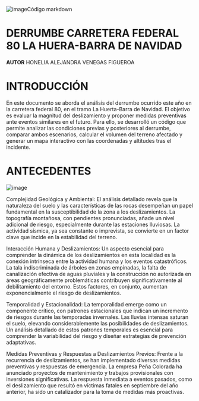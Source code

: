 ![image](https://github.com/user-attachments/assets/3a210df2-f4c8-492e-aacb-cc5054901522)Código markdown
# DERRUMBE CARRETERA FEDERAL 80 LA HUERA-BARRA DE NAVIDAD 
**AUTOR** HONELIA ALEJANDRA VENEGAS FIGUEROA 
# INTRODUCCIÓN 
En este documento se aborda el análisis del derrumbe ocurrido este año en la carretera federal 80, en el tramo La Huerta-Barra de Navidad. El objetivo es evaluar la magnitud del deslizamiento y proponer medidas preventivas ante eventos similares en el futuro. Para ello, se desarrolló un código que permite analizar las condiciones previas y posteriores al derrumbe, comparar ambos escenarios, calcular el volumen del terreno afectado y generar un mapa interactivo con las coordenadas y altitudes tras el incidente.
# ANTECEDENTES
![image](https://github.com/user-attachments/assets/df62147d-d9f4-4096-863c-41d6b6a8767f)


Complejidad Geológica y Ambiental: El análisis detallado revela que la naturaleza del suelo y las características de las rocas desempeñan un papel fundamental en la susceptibilidad de la zona a los deslizamientos. La topografía montañosa, con pendientes pronunciadas, añade un nivel adicional de riesgo, especialmente durante las estaciones lluviosas. La actividad sísmica, ya sea constante o imprevista, se convierte en un factor clave que incide en la estabilidad del terreno.

Interacción Humana y Deslizamientos: Un aspecto esencial para comprender la dinámica de los deslizamientos en esta localidad es la conexión intrínseca entre la actividad humana y los eventos catastróficos. La tala indiscriminada de árboles en zonas empinadas, la falta de canalización efectiva de aguas pluviales y la construcción no autorizada en áreas geográficamente problemáticas contribuyen significativamente al debilitamiento del entorno. Estos factores, en conjunto, aumentan exponencialmente el riesgo de deslizamientos.

Temporalidad y Estacionalidad: La temporalidad emerge como un componente crítico, con patrones estacionales que indican un incremento de riesgos durante las temporadas invernales. Las lluvias intensas saturan el suelo, elevando considerablemente las posibilidades de deslizamientos. Un análisis detallado de estos patrones temporales es esencial para comprender la variabilidad del riesgo y diseñar estrategias de prevención adaptativas.

Medidas Preventivas y Respuestas a Deslizamientos Previos: Frente a la recurrencia de deslizamientos, se han implementado diversas medidas preventivas y respuestas de emergencia. La empresa Peña Colorada ha anunciado proyectos de mantenimiento y trabajos provisionales con inversiones significativas. La respuesta inmediata a eventos pasados, como el deslizamiento que resultó en víctimas fatales en septiembre del año anterior, ha sido un catalizador para la toma de medidas más proactivas.
